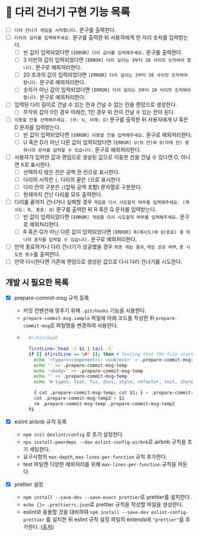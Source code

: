 # 🚶 다리 건너기 구현 기능 목록

- [ ] `다리 건너기 게임을 시작합니다.` 문구를 출력한다.
- [ ] `다리의 길이를 입력해주세요.` 문구를 출력한 뒤 사용자에게 한 자리 숫자를 입력받는다.
  - [ ] 빈 값이 입력되었다면 `[ERROR] 다리 길이를 입력해주세요.` 문구를 출력한다.
  - [ ] 3 미만의 값이 입력되었다면 `[ERROR] 다리 길이는 3부터 20 사이의 숫자여야 합니다.` 문구로 예외처리한다.
  - [ ] 20 초과의 값이 입력되었다면 `[ERROR] 다리 길이는 3부터 20 사이의 숫자여야 합니다.` 문구로 예외처리한다.
  - [ ] 숫자가 아닌 값이 입력되었다면 `[ERROR] 다리 길이는 3부터 20 사이의 숫자여야 합니다.` 문구로 예외처리한다.
- [ ] 입력된 다리 길이로 건널 수 있는 칸과 건널 수 없는 칸을 랜덤으로 생성한다.
  - [ ] 무작위 값이 0인 경우 아래칸, 1인 경우 위 칸이 건널 수 있는 칸이 된다.
- [ ] `이동할 칸을 선택해주세요. (위: U, 아래: D)` 문구를 출력한 뒤 사용자에게 U 혹은 D 문자를 입력받는다.
  - [ ] 빈 값이 입력되었다면 `[ERROR] 이동할 칸을 입력해주세요.` 문구로 예외처리한다.
  - [ ] U 혹은 D가 아닌 다른 값이 입력되었다면 `[ERROR] U(위 칸)와 D(아래 칸) 중 하나의 문자를 입력할 수 있습니다.` 문구로 예외처리한다.
- [ ] 사용자가 입력한 값과 랜덤으로 생성된 값으로 이동한 칸을 건널 수 있다면 O, 아니면 X로 표시한다.
  - [ ] 선택하지 않은 칸은 공백 한 칸으로 표시한다.
  - [ ] 다리의 시작은 `[`, 다리의 끝은 `]`으로 표시한다.
  - [ ] 다리 칸의 구분은 `|`(앞뒤 공백 포함) 문자열로 구분한다.
  - [ ] 현재까지 건넌 다리를 모두 출력한다.
- [ ] 다리를 끝까지 건너거나 실패할 경우 `게임을 다시 시도할지 여부를 입력해주세요. (재시도: R, 종료: Q)` 문구를 출력한 뒤 R 혹은 Q 문자를 입력받는다.
  - [ ] 빈 값이 입력되었다면 `[ERROR] 게임을 다시 시도할지 여부를 입력해주세요.` 문구로 예외처리한다.
  - [ ] R 혹은 Q가 아닌 다른 값이 입력되었다면 `[ERROR] R(재시도)와 Q(종료) 중 하나의 문자를 입력할 수 있습니다.` 문구로 예외처리한다.
- [ ] 만약 종료하거나 다리 건너기가 성공했을 경우 `최종 게임 결과`, `게임 성공 여부`, `총 시도한 횟수`를 출력한다.
- [ ] 만약 다시한다면 기존에 랜덤으로 생성된 값으로 다시 다리 건너기를 시도한다.

## 개발 시 필요한 목록

- [x] prepare-commit-msg 규칙 등록

  - 커밋 컨벤션에 맞추기 위해 `.git/hooks` 기능을 사용한다.
  - `prepare-commit-msg.sample` 파일에 아래 코드를 작성한 뒤 `prepare-commit-msg`로 파일명을 변경하여 사용한다.
  - ```bash
      #!/bin/bash

      firstLine=`head -2 $1 | tail -1`
      if [[ $firstLine == \#* ]]; then # Testing that the file starts with a comment, not yet a real commit ;)
        echo '<type>(<component>): <subject>' > .prepare-commit-msg-temp
        echo '' >> .prepare-commit-msg-temp
        echo '<body>' >> .prepare-commit-msg-temp
        echo '' >> .prepare-commit-msg-temp
        echo '# types: feat, fix, docs, style, refactor, test, chore(mantean)' >> .prepare-commit-msg-temp

        { cat .prepare-commit-msg-temp; cat $1; } > .prepare-commit-msg-temp2
        cat .prepare-commit-msg-temp2 > $1
        rm .prepare-commit-msg-temp .prepare-commit-msg-temp2
      fi
    ```

- [x] eslint airbnb 규칙 등록
  - `npm init @eslint/config` 로 초기 설정한다.
  - `npx install-peerdeps --dev eslint-config-airbnb`로 airbnb 규칙을 초기 세팅한다.
  - 요구사항의 `max-depth`, `max-lines-per-function` 규칙 추가한다.
  - test 파일엔 다양한 예외처리를 위해 `max-lines-per-function` 규칙을 꺼둔다.
- [x] prettier 설정
  - `npm install --save-dev --save-exact prettier`로 prettier를 설치한다.
  - `echo {}> .prettierrc.json`로 prettier 규칙을 작성할 파일을 생성한다.
  - eslint와 충돌할 것을 대비하여 `npm install --save-dev eslint-config-prettier` 를 설치한 뒤 eslint 규칙 설정 파일의 extends에 `"prettier"`를 추가한다. ([출처](https://prettier.io/docs/en/integrating-with-linters.html))
